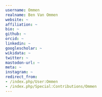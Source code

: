 ```yaml
---
username: Ommen
realname: Ben Van Ommen
website: ~
affiliation: ~
bio: ~
github: ~
orcid: ~
linkedin: ~
googlescholar: ~
wikidata: ~
twitter: ~
mastodon-url: ~
meta: ~
instagram: ~
redirect_from:
- /index.php/User:Ommen
- /index.php/Special:Contributions/Ommen
---
```

